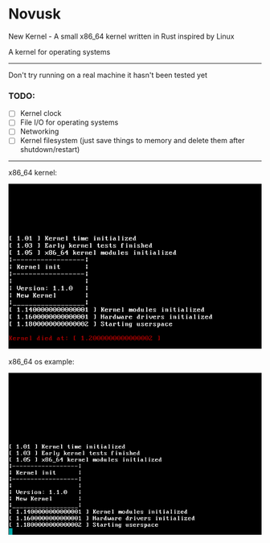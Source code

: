 # Novusk
New Kernel - A small x86_64 kernel written in Rust inspired by Linux

A kernel for operating systems

---
Don't try running on a real machine it hasn't been tested yet

### TODO:
- [ ] Kernel clock
- [ ] File I/O for operating systems
- [ ] Networking
- [ ] Kernel filesystem (just save things to memory and delete them after shutdown/restart)

---
x86_64 kernel:

![alt text][kernel_image]

[kernel_image]: kernel.png

x86_64 os example:

![alt text][os_image]

[os_image]: os_example.png